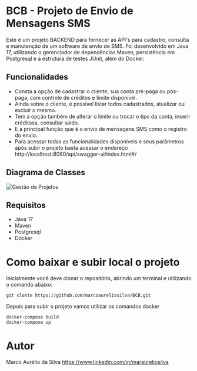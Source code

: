 # BCB - Projeto de Envio de Mensagens SMS

Este é um projeto BACKEND para fornecer as API's para cadastro, consulta e manutenção de um software de envio de SMS.
Foi desenvolvido em Java 17, utilizando o gerenciador de dependências Maven, persistência em Postgresql e a estrutura de testes JUnit, além do Docker.

## Funcionalidades

- Consta a opção de cadastrar o cliente, sua conta pré-paga ou pós-paga, com controle de créditos e limite disponível.
- Ainda sobre o cliente, é possível listar todos cadastrados, atualizar ou excluir o mesmo.
- Tem a opção também de alterar o limite ou trocar o tipo da conta, inserir créditosa, consultar saldo.
- E a principal função que é o envio de mensagens SMS como o registro do envio.
- Para acessar todas as funcionalidades disponíveis e seus parâmetros após subir o projeto basta acessar o endereço http://localhost:8080/api/swagger-ui/index.html#/

## Diagrama de Classes
![Gestão de Projetos](src/docs/Diagrama.png)
## Requisitos

- Java 17
- Maven
- Postgresql
- Docker

# Como baixar e subir local o projeto

Inicialmente você deve clonar o reposítório, abrindo um terminal e utilizando o comando abaixo:
```
git clonte https://github.com/marcoaureliosilva/BCB.git
```
Depois para subir o projeto vamos utilizar os comandos docker

```
docker-compose build
docker-compose up
```

# Autor
Marco Aurélio da Silva
https://www.linkedin.com/in/maraureliosilva


